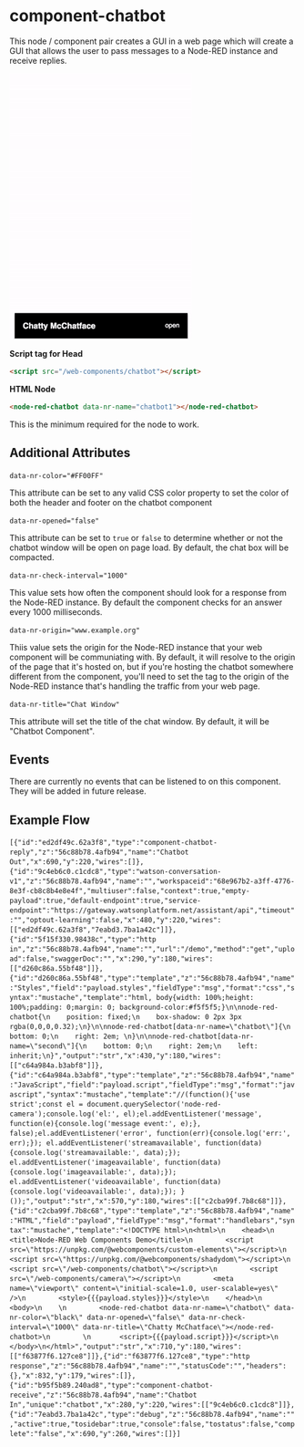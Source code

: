 
# component-chatbot

This node / component pair creates a GUI in a web page which will create a GUI that allows the user to pass messages to a Node-RED instance and receive replies.

![Chatbot video](/docs/images/component-chatbot-demo.gif)

**Script tag for Head**

```HTML
<script src="/web-components/chatbot"></script>
```

**HTML Node**

```HTML
<node-red-chatbot data-nr-name="chatbot1"></node-red-chatbot>
```
This is the minimum required for the node to work.

## Additional Attributes

`data-nr-color="#FF00FF"`

This attribute can be set to any valid CSS color property to set the color of both the header and footer on the chatbot component

`data-nr-opened="false"`
 
This attribute can be set to `true` or `false` to determine whether or not the chatbot window will be open on page load. By default, the chat box will be compacted.

`data-nr-check-interval="1000"`

This value sets how often the component should look for a response from the Node-RED instance. By default the component checks for an answer every 1000 milliseconds.

`data-nr-origin="www.example.org"`

Thiis value sets the origin for the Node-RED instance that your web component will be communiating with. By default, it will resolve to the origin of the page that it's hosted on, but if you're hosting the chatbot somewhere different from the component, you'll need to set the tag to the origin of the Node-RED instance that's handling the traffic from your web page.

`data-nr-title="Chat Window"`
 
This attribute will set the title of the chat window. By default, it will be "Chatbot Component".

## Events

There are currently no events that can be listened to on this component. They will be added in future release.

## Example Flow

`[{"id":"ed2df49c.62a3f8","type":"component-chatbot-reply","z":"56c88b78.4afb94","name":"Chatbot Out","x":690,"y":220,"wires":[]},{"id":"9c4eb6c0.c1cdc8","type":"watson-conversation-v1","z":"56c88b78.4afb94","name":"","workspaceid":"68e967b2-a3ff-4776-8e3f-cb8c8b4e8e4f","multiuser":false,"context":true,"empty-payload":true,"default-endpoint":true,"service-endpoint":"https://gateway.watsonplatform.net/assistant/api","timeout":"","optout-learning":false,"x":480,"y":220,"wires":[["ed2df49c.62a3f8","7eabd3.7ba1a42c"]]},{"id":"5f15f330.98438c","type":"http in","z":"56c88b78.4afb94","name":"","url":"/demo","method":"get","upload":false,"swaggerDoc":"","x":290,"y":180,"wires":[["d260c86a.55bf48"]]},{"id":"d260c86a.55bf48","type":"template","z":"56c88b78.4afb94","name":"Styles","field":"payload.styles","fieldType":"msg","format":"css","syntax":"mustache","template":"html, body{width: 100%;height: 100%;padding: 0;margin: 0; background-color:#f5f5f5;}\n\nnode-red-chatbot{\n    position: fixed;\n    box-shadow: 0 2px 3px rgba(0,0,0,0.32);\n}\n\nnode-red-chatbot[data-nr-name=\"chatbot\"]{\n    bottom: 0;\n    right: 2em; \n}\n\nnode-red-chatbot[data-nr-name=\"second\"]{\n    bottom: 0;\n    right: 2em;\n    left: inherit;\n}","output":"str","x":430,"y":180,"wires":[["c64a984a.b3abf8"]]},{"id":"c64a984a.b3abf8","type":"template","z":"56c88b78.4afb94","name":"JavaScript","field":"payload.script","fieldType":"msg","format":"javascript","syntax":"mustache","template":"//(function(){'use strict';const el = document.querySelector('node-red-camera');console.log('el:', el);el.addEventListener('message', function(e){console.log('message event:', e);}, false);el.addEventListener('error', function(err){console.log('err:', err);}); el.addEventListener('streamavailable', function(data){console.log('streamavailable:', data);}); el.addEventListener('imageavailable', function(data){console.log('imageavailable:', data);}); el.addEventListener('videoavailable', function(data){console.log('videoavailable:', data);}); }());","output":"str","x":570,"y":180,"wires":[["c2cba99f.7b8c68"]]},{"id":"c2cba99f.7b8c68","type":"template","z":"56c88b78.4afb94","name":"HTML","field":"payload","fieldType":"msg","format":"handlebars","syntax":"mustache","template":"<!DOCTYPE html>\n<html>\n    <head>\n        <title>Node-RED Web Components Demo</title>\n        <script src=\"https://unpkg.com/@webcomponents/custom-elements\"></script>\n        <script src=\"https://unpkg.com/@webcomponents/shadydom\"></script>\n        <script src=\"/web-components/chatbot\"></script>\n        <script src=\"/web-components/camera\"></script>\n        <meta name=\"viewport\" content=\"initial-scale=1.0, user-scalable=yes\" />\n        <style>{{{payload.styles}}}</style>\n    </head>\n    <body>\n    \n        <node-red-chatbot data-nr-name=\"chatbot\" data-nr-color=\"black\" data-nr-opened=\"false\" data-nr-check-interval=\"1000\" data-nr-title=\"Chatty McChatface\"></node-red-chatbot>\n        \n       <script>{{{payload.script}}}</script>\n    </body>\n</html>","output":"str","x":710,"y":180,"wires":[["f63877f6.127ce8"]]},{"id":"f63877f6.127ce8","type":"http response","z":"56c88b78.4afb94","name":"","statusCode":"","headers":{},"x":832,"y":179,"wires":[]},{"id":"b95f5b89.240ad8","type":"component-chatbot-receive","z":"56c88b78.4afb94","name":"Chatbot In","unique":"chatbot","x":280,"y":220,"wires":[["9c4eb6c0.c1cdc8"]]},{"id":"7eabd3.7ba1a42c","type":"debug","z":"56c88b78.4afb94","name":"","active":true,"tosidebar":true,"console":false,"tostatus":false,"complete":"false","x":690,"y":260,"wires":[]}]`
